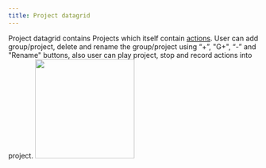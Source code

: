 ```yaml
---
title: Project datagrid
---
```

Project datagrid contains Projects which itself contain <a href="actions-grid">actions</a>. User can add group/project, delete and rename the group/project using “+”, "G+", “-” and "Rename" buttons, also user can play project, stop and record actions into project.
<img src="sites/default/files/projects_0.jpg" height="200px">